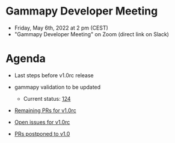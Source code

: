 # Gammapy Developer Meeting

* Friday, May 6th, 2022 at 2 pm (CEST)
* "Gammapy Developer Meeting" on Zoom (direct link on Slack)
# Agenda

* Last steps before v1.0rc release

* gammapy validation to be updated
  - Current status: [124](https://github.com/gammapy/gammapy-benchmarks/issues/124)

* [Remaining PRs for v1.0rc](https://github.com/gammapy/gammapy/pulls?q=is%3Aopen+is%3Apr+milestone%3A1.0rc)
    
* [Open issues for v1.0rc](https://github.com/gammapy/gammapy/issues?q=is%3Aopen+is%3Aissue+milestone%3A1.0rc)

* [PRs postponed to v1.0](https://github.com/gammapy/gammapy/pulls?q=is%3Aopen+is%3Apr+milestone%3A1.0)


 


